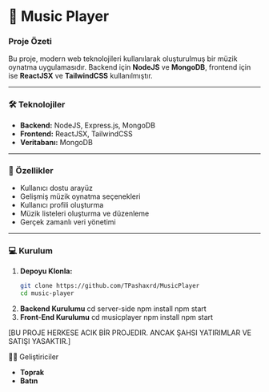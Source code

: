 # 🎵 Music Player

### Proje Özeti
Bu proje, modern web teknolojileri kullanılarak oluşturulmuş bir müzik oynatma uygulamasıdır. Backend için **NodeJS** ve **MongoDB**, frontend için ise **ReactJSX** ve **TailwindCSS** kullanılmıştır.

---

### 🛠️ Teknolojiler
- **Backend:** NodeJS, Express.js, MongoDB
- **Frontend:** ReactJSX, TailwindCSS
- **Veritabanı:** MongoDB

---

### 🚀 Özellikler
- Kullanıcı dostu arayüz
- Gelişmiş müzik oynatma seçenekleri
- Kullanıcı profili oluşturma
- Müzik listeleri oluşturma ve düzenleme
- Gerçek zamanlı veri yönetimi

---

### 💻 Kurulum
1. **Depoyu Klonla:**
   ```bash
   git clone https://github.com/TPashaxrd/MusicPlayer
   cd music-player

2. **Backend Kurulumu**
 cd server-side
 npm install
 npm start
3. **Front-End Kurulumu**
 cd musicplayer
 npm install
 npm start

[BU PROJE HERKESE ACIK BİR PROJEDIR. ANCAK ŞAHSI
YATIRIMLAR VE SATIŞI YASAKTIR.]


👨‍💻 Geliştiriciler
- **Toprak**
- **Batın**